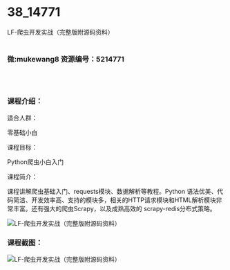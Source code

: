 # 38_14771
LF-爬虫开发实战（完整版附源码资料）
<br/></br>
<h3>微:mukewang8 资源编号：5214771</h3>
<br/></br>
<h3>课程介绍：</h3>
<p>适合人群：</p>
<p>零基础小白</p>
<p>课程目标：</p>
<p>Python爬虫小白入门</p>
<p>课程简介：</p>
<p>课程讲解爬虫基础入门、requests模块、数据解析等教程。Python 语法优美、代码简洁、开发效率高、支持的模块多，相关的HTTP请求模块和HTML解析模块非常丰富。还有强大的爬虫Scrapy，以及成熟高效的 scrapy-redis分布式策略。</p>
<p><img src="https://www.ko996.com/wp-content/uploads/img/2020/08/1-20-300x194.png" alt="LF-爬虫开发实战（完整版附源码资料）"></p>
<div class="info-desc">
<h3>课程截图：</h3>
<p><img src="https://www.ko996.com/wp-content/uploads/img/2020/08/2-20.png" alt="LF-爬虫开发实战（完整版附源码资料）"></p>


			
</div>
